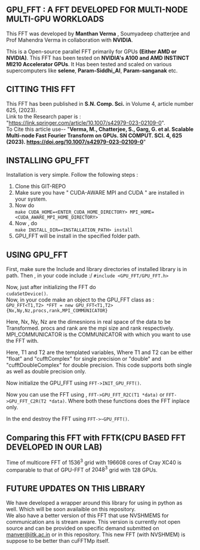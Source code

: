 ## GPU_FFT : A FFT DEVELOPED FOR MULTI-NODE MULTI-GPU WORKLOADS

This FFT was developed by **Manthan Verma** , Soumyadeep chatterjee and Prof Mahendra Verma in collaboration with **NVIDIA**.

This is a Open-source parallel FFT primarily for GPUs **(Either AMD or NVIDIA)**.
This FFT has been tested on **NVIDIA's A100 and AMD INSTINCT MI210 Accelerator GPUs**.
It Has been tested and scaled on various supercomputers like **selene**, **Param-Siddhi_AI**, **Param-sanganak** etc.
## CITTING THIS FFT

This FFT has been published in **S.N. Comp. Sci.** in  Volume 4, article number 625, (2023). \
Link to the Research paper is : "https://link.springer.com/article/10.1007/s42979-023-02109-0".  
To Cite this article use-- "**Verma, M., Chatterjee, S., Garg, G. et al. Scalable Multi-node Fast Fourier Transform on GPUs. SN COMPUT. SCI. 4, 625 (2023). https://doi.org/10.1007/s42979-023-02109-0**"

<!-- ## SCALING AND BENCHMARKS

We focus on communication and computations times, which are denoted by Tcomp and Tcomm , respectively. Note that the total time T = Tcomp + Tcomm. Here, we report the timmings of a pair of FFTs Forward + Inverse. -->



## INSTALLING GPU_FFT

Installation is very simple. Follow the following steps :

1. Clone this GIT-REPO
2. Make sure you have " CUDA-AWARE MPI and CUDA " are installed in your system.
3. Now do \
`make CUDA_HOME=<ENTER_CUDA_HOME_DIRECTORY> MPI_HOME=<CUDA_AWARE_MPI_HOME_DIRECTORY>`
4. Now , do \
`make INSTALL_DIR=<INSTALLATION_PATH> install`
5. GPU_FFT will be install in the specified folder path.

## USING GPU_FFT
First, make sure the Include and library directories of installed library is in path.
Then , in your code include :/
`#include <GPU_FFT/GPU_FFT.h>`

Now, just after initializing the FFT do \
`cudaSetDevice()`.\
Now, in your code make an object to the GPU_FFT class as :\
`GPU_FFT<T1,T2> *FFT = new GPU_FFT<T1,T2>{Nx,Ny,Nz,procs,rank,MPI_COMMUNICATOR}`

Here, Nx, Ny, Nz are the dimesnions in real space of the data to be Transformed. procs and rank are the mpi size and rank respectively. MPI_COMMUNICATOR is the COMMUNICATOR with which you want to use the FFT with.

Here, T1 and T2 are the templated variables, Where T1 and T2 can be either "float" and "cufftComplex" for single precision or "double" and "cufftDoubleComplex" for double precision. This code supports both single as well as double precision only.

Now initialize the GPU_FFT using `FFT->INIT_GPU_FFT()`.

Now you can use the FFT using ,
`FFT->GPU_FFT_R2C(T1 *data)` or `FFT->GPU_FFT_C2R(T2 *data)`. Where both these functions does the FFT inplace only.

In the end destroy the FFT using `FFT->~GPU_FFT()`.


## Comparing this FFT with FFTK(CPU BASED FFT DEVELOPED IN OUR LAB)
Time of multicore FFT of $1536^3$ grid with 196608 cores of Cray XC40 is comparable to that of GPU-FFT of $2048^3$ grid with 128 GPUs.

## FUTURE UPDATES ON THIS LIBRARY
We have developed a wrapper around this library for using in python as well.
Which will be soon availaible on this repository.\
We also have a better version of this FFT that use NVSHMEMS for communication ans is stream aware. This version is currently not open source and can be provided on specific demand submitted on manver@iitk.ac.in or in this repository. This new FFT (with NVSHMEM) is suppose to be better than cuFFTMp itself. 
